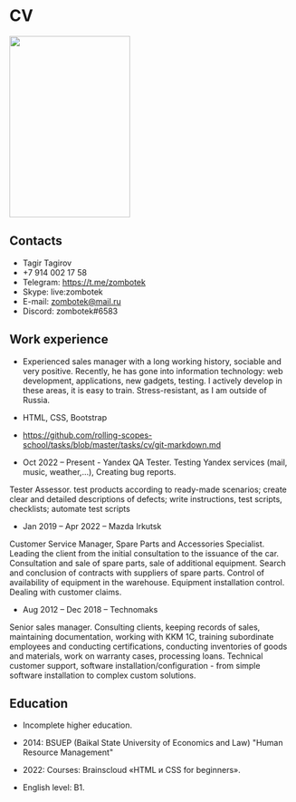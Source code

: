 # CV 
<img src="https://user-images.githubusercontent.com/119881796/206888637-09d1343b-c07a-439c-afc1-87955590bd87.JPG" width=213 height=320>

## Contacts
* Tagir Tagirov 
* +7 914 002 17 58  
* Telegram: https://t.me/zombotek 
* Skype: live:zombotek 
* E-mail: zombotek@mail.ru
* Discord: zombotek#6583

## Work experience
* Experienced sales manager with a long working history, sociable and very positive. Recently, he has gone into information technology: web development, applications, new gadgets, testing. I actively develop in these areas, it is easy to train. Stress-resistant, as I am outside of Russia.

* HTML, CSS, Bootstrap

* https://github.com/rolling-scopes-school/tasks/blob/master/tasks/cv/git-markdown.md

* Oct 2022 – Present  - Yandex QA Tester. 
Testing Yandex services (mail, music, weather,...), Creating bug reports. 

Tester Assessor.
test products according to ready-made scenarios; create clear and detailed descriptions of defects; write instructions, test scripts, checklists; automate test scripts

* Jan 2019 – Apr 2022 – Mazda Irkutsk

Customer Service Manager, Spare Parts and Accessories Specialist.
Leading the client from the initial consultation to the issuance of the car. Consultation and sale of spare parts, sale of additional equipment. Search and conclusion of contracts with suppliers of spare parts. Control of availability of equipment in the warehouse. Equipment installation control. Dealing with customer claims.

* Aug 2012 – Dec 2018 – Technomaks

Senior sales manager.
Consulting clients, keeping records of sales, maintaining documentation, working with KKM 1C, training subordinate employees and conducting certifications, conducting inventories of goods and materials, work on warranty cases, processing loans.
Technical customer support, software installation/configuration - from simple software installation to complex custom solutions.

## Education
* Incomplete higher education. 
* 2014: BSUEP (Baikal State University of Economics and Law) "Human Resource Management"

* 2022: Courses: Brainscloud «HTML и CSS for beginners».

* English level: B1.

